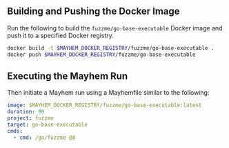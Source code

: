 ## Building and Pushing the Docker Image

Run the following to build the `fuzzme/go-base-executable` Docker image and push it to a specified Docker registry.

```sh
docker build -t $MAYHEM_DOCKER_REGISTRY/fuzzme/go-base-executable .
docker push $MAYHEM_DOCKER_REGISTRY/fuzzme/go-base-executable
```

## Executing the Mayhem Run

Then initiate a Mayhem run using a Mayhemfile similar to the following:

```yaml
image: $MAYHEM_DOCKER_REGISTRY/fuzzme/go-base-executable:latest
duration: 90
project: fuzzme
target: go-base-executable
cmds:
  - cmd: /go/fuzzme @@
```
